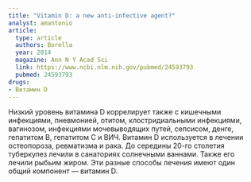 ```yaml
---
title: "Vitamin D: a new anti-infective agent?"
analyst: amantonio
article:
  type: article
  authors: Borella
  year: 2014
  magazine: Ann N Y Acad Sci
  link: https://www.ncbi.nlm.nih.gov/pubmed/24593793
  pubmed: 24593793
drugs:
- Витамин D
---
```


Низкий уровень витамина D коррелирует также с кишечными инфекциями, пневмонией, отитом, клостридиальными инфекциями, вагинозом, инфекциями мочевыводящих путей, сепсисом, денге, гепатитом В, гепатитом С и ВИЧ. Витамин D используется в лечении остеопороза, ревматизма и рака.
До середины 20-го столетия туберкулез лечили в санаториях солнечными ваннами. Также его лечили рыбьим жиром. Эти разные способы лечения имеют один общий компонент — витамин D.
